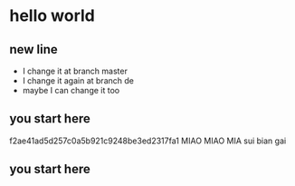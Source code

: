 # hello world

## new line
- I change it at branch master 
- I change it again at branch de
- maybe I can change it too
## you start here
 f2ae41ad5d257c0a5b921c9248be3ed2317fa1
MIAO MIAO MIA
sui bian gai
## you start here

